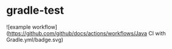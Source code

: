 # gradle-test

![example workflow](https://github.com/github/docs/actions/workflows/Java CI with Gradle.yml/badge.svg)
